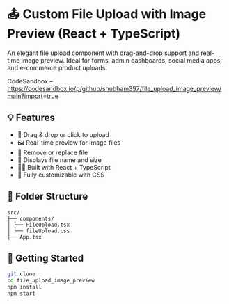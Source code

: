 # 📤 Custom File Upload with Image Preview (React + TypeScript)

An elegant file upload component with drag-and-drop support and real-time image preview. Ideal for forms, admin dashboards, social media apps, and e-commerce product uploads.

CodeSandbox – https://codesandbox.io/p/github/shubham397/file_upload_image_preview/main?import=true

## 💡 Features

- 📂 Drag & drop or click to upload
- 🖼️ Real-time preview for image files
- 🧹 Remove or replace file
- 🧾 Displays file name and size
- 🧑‍💻 Built with React + TypeScript
- 🎨 Fully customizable with CSS

## 📁 Folder Structure

```
src/
├── components/
│ └── FileUpload.tsx
│ └── fileUpload.css
├── App.tsx

```

## 🚀 Getting Started

```bash
git clone
cd file_upload_image_preview
npm install
npm start
```
